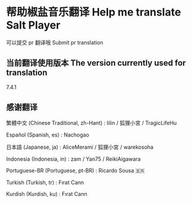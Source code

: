 # 帮助椒盐音乐翻译 Help me translate Salt Player

可以提交 pr 翻译哦  Submit pr translation

## 当前翻译使用版本 The version currently used for translation

7.4.1

## 感谢翻译

繁體中文 (Chinese Traditional, zh-Hant) : lilin / 狐狸小宮 / TragicLifeHu

Español (Spanish, es) : Nachogao

日本語 (Japanese, ja) : AliceMerami / 狐狸小宮 / warekosoha

Indonesia (Indonesia, in) : zam / Yan75 / ReikiAigawara

Portuguese-BR (Portuguese, pt-BR) : Ricardo Sousa 🇧🇷

Turkish (Turkish, tr) : Fırat Cann

Kurdish (Kurdish, ku) : Fırat Cann